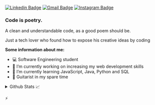 [![Linkedin Badge](https://img.shields.io/badge/-LinkedIn-blue?style=flat&logo=Linkedin&logoColor=white&link=https://www.linkedin.com/in/amorim-bruno/)](https://www.linkedin.com/in/amorim-bruno/)
[![Gmail Badge](https://img.shields.io/badge/-Gmail-c14438?style=flat&logo=Gmail&logoColor=white&link=mailto:bruno.amorim032@gmail.com)](mailto:bruno.amorim032@gmail.com)
[![Instagram Badge](https://img.shields.io/badge/-Instagram-C13584?style=flat&labelColor=C13584&logo=instagram&logoColor=white&link=https://www.instagram.com/xmorim/)](https://www.instagram.com/xmorim/)

### Code is poetry.

A clean and understandable code, as a good poem should be.

Just a tech lover who found how to expose his creative ideas by coding


**Some information about me:**
- 💻 Software Engineering student
- 🔭 I’m currently working on increasing my web development skills
- 🌱 I’m currently learning JavaScript, Java, Python and SQL
- 🎸 Guitarist in my spare time

<details>
  <summary>Github Stats 📈</summary>
  
  <p>
  <br>
    <img src="https://github-readme-stats.vercel.app/api?locale=en&username=amorimcode&theme=dracula&show_icons=true&include_all_commits=true" alt="analytics" />
  </p>
  <p>    
    <img src="https://github-readme-stats.vercel.app/api/top-langs?locale=en&username=amorimcode&theme=dracula" alt="Technologies"/></p>
</details>

⚡
